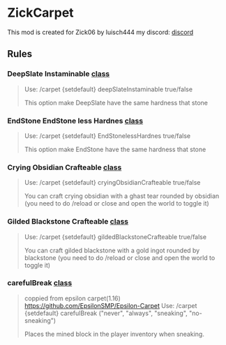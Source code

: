 # ZickCarpet

This mod is created for Zick06 by luisch444 my discord: [discord](https://discord.gg/gGtqFXVh5q)

## Rules

### DeepSlate Instaminable [class](/src/main/java/xyz/luisch444/carpet/mixin/AbstractBlockStateMixin.java)

> Use: /carpet {setdefault} deepSlateInstaminable true/false
>
> This option make DeepSlate have the same hardness that stone

### EndStone EndStone less Hardnes [class](/src/main/java/xyz/luisch444/carpet/mixin/AbstractBlockStateMixin.java)

> Use: /carpet {setdefault} EndStonelessHardnes true/false
>
> This option make EndStone have the same hardness that stone

### Crying Obsidian Crafteable [class](/src/main/java/xyz/luisch444/carpet/mixin/RecipeManagerMixin.java)

> Use: /carpet {setdefault} cryingObsidianCrafteable true/false
>
> You can craft crying obsidian with a ghast tear rounded by obsidian (you need to do /reload or close and open the world to toggle it)

### Gilded Blackstone Crafteable [class](/src/main/java/xyz/luisch444/carpet/mixin/RecipeManagerMixin.java)

> Use: /carpet {setdefault} gildedBlackstoneCrafteable true/false
>
> You can craft gilded blackstone with a gold ingot rounded by blackstone (you need to do /reload or close and open the world to toggle it)

### carefulBreak [class](/src/main/java/xyz/luisch444/carpet/mixin/BlockMixin.java)

> coppied from epsilon carpet(1.16) https://github.com/EpsilonSMP/Epsilon-Carpet
> Use: /carpet {setdefault} carefulBreak ("never", "always", "sneaking", "no-sneaking")
>
> Places the mined block in the player inventory when sneaking.
